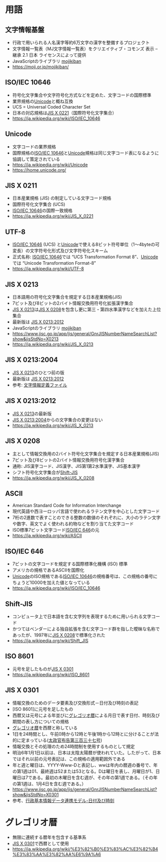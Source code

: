 # 用語

## 文字情報基盤

- 行政で用いられる人名漢字等約6万文字の漢字を整備するプロジェクト
- 文字情報一覧表（MJ文字情報一覧表）をクリエイティブ・コモンズ 表示 – 継承 2.1 日本 ライセンスによって提供
- JavaScriptのライブラリ [mojikiban](https://github.com/code4fukui/mojikiban/blob/main/README.md)
- https://moji.or.jp/mojikiban/

## ISO/IEC 10646

- 符号化文字集合や文字符号化方式などを定めた、文字コードの国際標準
- 業界規格の[Unicode](#Unicode)と概ね互換
- UCS = Universal Coded Character Set
- 日本の対応規格は[JIS X 0221](#jis-x-0221)（国際符号化文字集合）
- https://ja.wikipedia.org/wiki/ISO/IEC_10646

## Unicode

- 文字コードの業界規格
- 国際規格の[ISO/IEC 10646](#isoiec-10646)と[Unicode](#Unicode)規格は同じ文字コード表になるように協調して策定されている
- https://ja.wikipedia.org/wiki/Unicode
- https://home.unicode.org/

## JIS X 0211

- 日本産業規格 (JIS) の制定している文字コード規格
- 国際符号化文字集合 (UCS)
- [ISO/IEC 10646](#isoiec-10646)の国際一致規格
- https://ja.wikipedia.org/wiki/JIS_X_0221

## UTF-8

- [ISO/IEC 10646](#isoiec-10646) (UCS) と[Unicode](#Unicode)で使える8ビット符号単位（1～4byteの可変長）の文字符号化形式及び文字符号化スキーム
- 正式名称: [ISO/IEC 10646](#isoiec-10646)では “UCS Transformation Format 8”、[Unicode](#Unicode)では “Unicode Transformation Format-8”
- https://ja.wikipedia.org/wiki/UTF-8

## JIS X 0213

- 日本語用の符号化文字集合を規定する日本産業規格(JIS)
- 7ビット及び8ビットの2バイト情報交換用符号化拡張漢字集合
- [JIS X 0213](#jis-x-0213)は[JIS X 0208](#jis-x-0208)を包含し更に第三・第四水準漢字などを加えた上位集合
- 最新版は [JIS X 0213:2012](#jis-x-02132012)
- JavaScriptのライブラリ [mojikiban](https://github.com/code4fukui/mojikiban/blob/main/README.md)
- https://www.jisc.go.jp/app/jis/general/GnrJISNumberNameSearchList?show&jisStdNo=X0213
- https://ja.wikipedia.org/wiki/JIS_X_0213

## JIS X 0213:2004

- [JIS X 0213](#jis-x-0213)のひとつ前の版
- 最新版は [JIS X 0213:2012](#jis-x-02132012)
- 参考: [文字情報定義ファイル](https://github.com/code4fukui/CharacterInformation)

## JIS X 0213:2012

- [JIS X 0213](#jis-x-0213)の最新版
- [JIS X 0213:2004](#jis-x-02132004)からの文字集合の変更はない
- https://ja.wikipedia.org/wiki/JIS_X_0213

## JIS X 0208

- 主として情報交換用の2バイト符号化文字集合を規定する日本産業規格(JIS)
- 7ビット及び8ビットの2バイト情報交換用符号化漢字集合
- 通称: JIS漢字コード、JIS漢字、JIS第1第2水準漢字、JIS基本漢字
- シフト符号化文字集合が[Shift-JIS](#shift-jis)
- https://ja.wikipedia.org/wiki/JIS_X_0208

## ASCII

- American Standard Code for Information Interchange
- 現代英語や西ヨーロッパ言語で使われるラテン文字を中心とした文字コード
- 7桁の2進数で表すことのできる整数の数値のそれぞれに、大小のラテン文字や数字、英文でよく使われる約物などを割り当てた文字コード
- ISO標準7ビット文字コード[ISO/IEC 646](#isoiec-646)の元
- https://ja.wikipedia.org/wiki/ASCII

## ISO/IEC 646

- 7ビットの文字コードを規定する国際標準化機構 (ISO) 標準
- アメリカの規格であるASCIIを国際化
- [Unicode](#Unicode)のISO規格である[ISO/IEC 10646](#isoiec-10646)の規格番号は、この規格の番号にちょうど10000を加えた値となっている
- https://ja.wikipedia.org/wiki/ISO/IEC_10646

## Shift-JIS

- コンピュータ上で日本語を含む文字列を表現するために用いられる文字コード
- かつてはベンダーによる独自拡張を含む文字コード群を指した曖昧な名称であったが、1997年に[JIS X 0208](#jis-x-0208)で標準化された
- https://ja.wikipedia.org/wiki/Shift_JIS

## ISO 8601

- 元号を足したものが[JIS X 0301](#jisx0301)
- https://ja.wikipedia.org/wiki/ISO_8601

## JIS X 0301

- 情報交換のためのデータ要素及び交換形式－日付及び時刻の表記
- [ISO 8601]に元号を足したもの
- 西暦又は元号による年並びに[グレゴリオ暦](#グレゴリオ暦)による月日で表す日付、時刻及び期間の表し方についての規格
- [グレゴリオ暦](#グレゴリオ暦)を西暦と称している
- 1日を24時間とし、午前0時から12時と午後1時から12時とに分けることが法的に定まっている([太政官布告第三百三十七号](https://elaws.e-gov.go.jp/document?lawid=105DF0000000337_20150801_000000000000000))
- 情報交換とその処理のため24時間制を使用するものとして規定
- 明治6年1月1日以前は、日本は太陰太陽暦が使われていた。したがって、日本ではそれ以前の元号表記は、この規格の適用範囲外である
- 年と週と曜日は、YYYY-Www-Dと表記し、wwは年内の暦週の番号で、年の第1週は01、最終週は52または53となる。Dは曜日を表し、月曜日が1、日曜日は7である。最初の木曜日を含む週が、その年の第1週である。（その年の第1週は、1月4日を含む週である。）
- https://www.jisc.go.jp/app/jis/general/GnrJISNumberNameSearchList?show&jisStdNo=X0301
- 参考、[行政基本情報データ連携モデル-日付及び時刻](行政基本情報データ連携モデル-日付及び時刻.md)

# グレゴリオ暦

- 無限に連続する暦年を包含する基準系
- [JIS X 0301](#jisx0301)で西暦として使用
- https://ja.wikipedia.org/wiki/%E3%82%B0%E3%83%AC%E3%82%B4%E3%83%AA%E3%82%AA%E6%9A%A6

